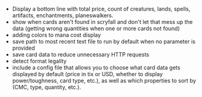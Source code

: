 - Display a bottom line with total price, count of creatures, lands, spells, artifacts, enchantments, planeswalkers.
- show when cards aren't found in scryfall and don't let that mess up the data (getting wrong quantities when one or more cards not found)
- adding colors to mana cost display
- save path to most recent text file to run by default when no parameter is provided
- save card data to reduce unnecessary HTTP requests
- detect format legality
- include a config file that allows you to choose what card data gets displayed by default (price in tix or USD, whether to display power/toughness, card type, etc.), as well as which properties to sort by (CMC, type, quantity, etc.).
